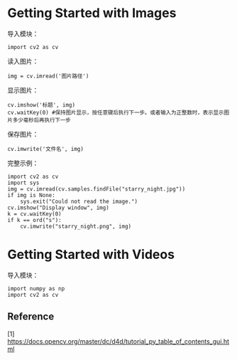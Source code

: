 # Getting Started with Images
导入模块：
```
import cv2 as cv
```
读入图片：
```
img = cv.imread('图片路径')
```
显示图片：
```
cv.imshow('标题', img)
cv.waitKey(0) #保持图片显示，按任意键后执行下一步。或者输入为正整数时，表示显示图片多少毫秒后再执行下一步
```
保存图片：
```
cv.imwrite('文件名', img)
```
完整示例：
```
import cv2 as cv
import sys
img = cv.imread(cv.samples.findFile("starry_night.jpg"))
if img is None:
    sys.exit("Could not read the image.")
cv.imshow("Display window", img)
k = cv.waitKey(0)
if k == ord("s"):
    cv.imwrite("starry_night.png", img)
```
# Getting Started with Videos
导入模块：
```
import numpy as np
import cv2 as cv
```




## Reference
[1] https://docs.opencv.org/master/dc/d4d/tutorial_py_table_of_contents_gui.html
